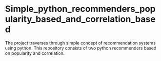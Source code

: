 # Simple_python_recommenders_popularity_based_and_correlation_based
The project traverses through simple concept of recommendation systems using python. This repository consists of two python recommenders based on popularity and correlation.
